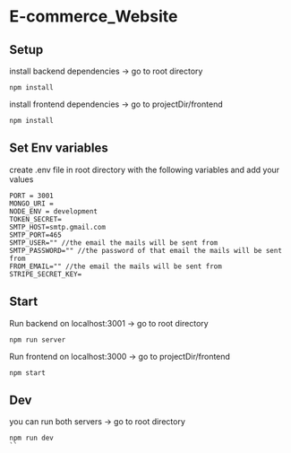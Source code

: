 # E-commerce_Website

## Setup

install backend dependencies -> go to root directory

```
npm install

```

install frontend dependencies -> go to projectDir/frontend

```
npm install

```

## Set Env variables

create .env file in root directory with the following variables and add your values

```
PORT = 3001
MONGO_URI =
NODE_ENV = development
TOKEN_SECRET=
SMTP_HOST=smtp.gmail.com
SMTP_PORT=465
SMTP_USER="" //the email the mails will be sent from
SMTP_PASSWORD="" //the password of that email the mails will be sent from
FROM_EMAIL="" //the email the mails will be sent from
STRIPE_SECRET_KEY=
```

## Start

Run backend on localhost:3001 -> go to root directory

```
npm run server

```

Run frontend on localhost:3000 -> go to projectDir/frontend

```
npm start

```

## Dev

you can run both servers -> go to root directory

```
npm run dev
``
```
